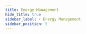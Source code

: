```yaml
---
title: Energy Management
hide_title: true
sidebar_label: ⚡ Energy Management
sidebar_position: 5
---
```


